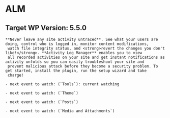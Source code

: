 
# ALM

## Target WP Version: 5.5.0

    **Never leave any site activity untraced**. See what your users are doing, control who is logged in, monitor content modifications,
     watch file integrity status, and <strong>revert the changes you don't like!</strong>. **Activity Log Manager** enables you to view 
     all recorded activities on your site and get instant notifications as activity unfolds so you can easily troubleshoot your site and 
     prevent malicious attack before they become a security problem. To get started, install the plugin, run the setup wizard and take 
     charge!

    - next event to watch: (`Tools`): current watching

    - next event to watch: (`Theme`)

    - next event to watch: (`Posts`)

    - next event to watch: (`Media and Attachments`)
